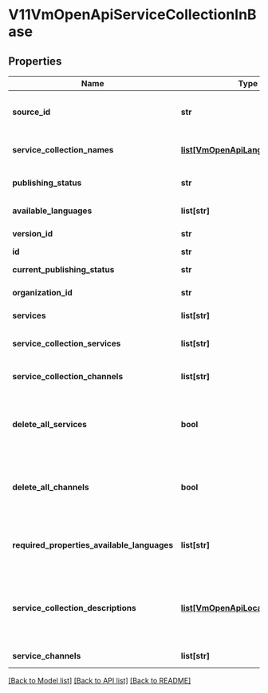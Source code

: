 # V11VmOpenApiServiceCollectionInBase

## Properties
Name | Type | Description | Notes
------------ | ------------- | ------------- | -------------
**source_id** | **str** | External system identifier for the entity. User needs to be logged in to be able to get/set value. | [optional] 
**service_collection_names** | [**list[VmOpenApiLanguageItem]**](VmOpenApiLanguageItem.md) | List of localized service collection names. (Max.Length: 100). | [optional] 
**publishing_status** | **str** | Publishing status. Possible values are: Draft, Published, Deleted or Modified. | 
**available_languages** | **list[str]** | Gets or sets available languages | [optional] 
**version_id** | **str** | The identifier for current version. | [optional] 
**id** | **str** | PTV service identifier. | [optional] 
**current_publishing_status** | **str** | Current version publishing status. | [optional] 
**organization_id** | **str** | Main responsible organization Id | [optional] 
**services** | **list[str]** | List of service collection services. | [optional] 
**service_collection_services** | **list[str]** | Internal property for adding service collection services for service collection. | [optional] 
**service_collection_channels** | **list[str]** | Internal property for adding service collection services for service collection. | [optional] 
**delete_all_services** | **bool** | Set to true to delete all existing services (the services collection for this object should be empty collection when this option is used). | [optional] 
**delete_all_channels** | **bool** | Set to true to delete all existing channels (the services collection for this object should be empty collection when this option is used). | [optional] 
**required_properties_available_languages** | **list[str]** | Internal property to check the languages within required lists: ServiceCollectionNames and ServiceCollectionDescriptions | [optional] 
**service_collection_descriptions** | [**list[VmOpenApiLocalizedListItem]**](VmOpenApiLocalizedListItem.md) | List of localized service colections descriptions. Possible type values are: Description, Summary. (Max.Length: 150 Summary). (Max.Length: 2500 Description). | [optional] 
**service_channels** | **list[str]** | List of service collection channels. | [optional] 

[[Back to Model list]](../README.md#documentation-for-models) [[Back to API list]](../README.md#documentation-for-api-endpoints) [[Back to README]](../README.md)


